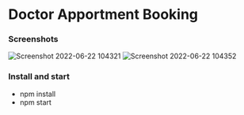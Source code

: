 # Doctor Apportment Booking

### Screenshots
![Screenshot 2022-06-22 104321](https://user-images.githubusercontent.com/57622276/174986279-7c6c3d6d-c3c4-4c3d-b31b-43c941d6c63a.jpg)
![Screenshot 2022-06-22 104352](https://user-images.githubusercontent.com/57622276/174986366-75acc913-5b94-4294-bb35-c2ee4d55d149.jpg)


### Install and start
* npm install
* npm start